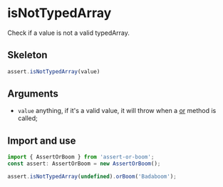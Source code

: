 # isNotTypedArray

Check if a value is not a valid typedArray.

## Skeleton

```ts
assert.isNotTypedArray(value)
```

## Arguments

- `value` anything, if it's a valid value, it will throw when a [or](../or.md) method is called;

## Import and use

```ts
import { AssertOrBoom } from 'assert-or-boom';
const assert: AssertOrBoom = new AssertOrBoom();

assert.isNotTypedArray(undefined).orBoom('Badaboom');
```
